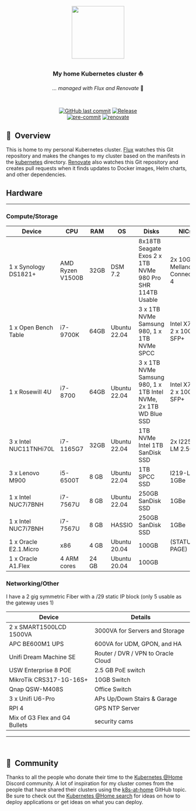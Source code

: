<div align="center">

<img src="https://camo.githubusercontent.com/5b298bf6b0596795602bd771c5bddbb963e83e0f/68747470733a2f2f692e696d6775722e636f6d2f7031527a586a512e706e67" align="center" width="144px" height="144px"/>

### My home Kubernetes cluster :sailboat:

_... managed with Flux and Renovate_ :robot:

</div>

<br/>

<div align="center">

[![GitHub last commit](https://img.shields.io/github/last-commit/lludlow/k3s-home?color=purple&style=for-the-badge)](https://github.com/lludlow/k3s-home/commits/main 'Commit History')
[![Release](https://img.shields.io/github/v/release/lludlow/k3s-home?style=for-the-badge)](https://github.com/lludlow/k3s-home/releases 'Repo releases')\
[![pre-commit](https://img.shields.io/badge/pre--commit-enabled-brightgreen?logo=pre-commit&logoColor=white&style=for-the-badge)](https://github.com/pre-commit/pre-commit)
[![renovate](https://img.shields.io/badge/renovate-enabled-brightgreen?style=for-the-badge&logo=renovatebot&logoColor=white)](https://github.com/renovatebot/renovate)
</div>


## :book:&nbsp; Overview

This is home to my personal Kubernetes cluster. [Flux](https://github.com/fluxcd/flux2) watches this Git repository and makes the changes to my cluster based on the manifests in the [kubernetes](./kubernetes/) directory. [Renovate](https://github.com/renovatebot/renovate) also watches this Git repository and creates pull requests when it finds updates to Docker images, Helm charts, and other dependencies.

## Hardware
---
### Compute/Storage

| Device                                        | CPU          | RAM   | OS           | Disks                                                            | NICs                          |
|-----------------------------------------------|--------------|-------|--------------|------------------------------------------------------------------|-------------------------------|
| 1 x Synology DS1821+  | AMD Ryzen V1500B  | 32GB   | DSM 7.2          | 8x18TB Seagate Exos 2 x 1TB NVMe 980 Pro  SHR 114TB Usable           | 2x 10GB Mellanox ConnectX-4             |
| 1 x Open Bench Table            | i7-9700K | 64GB | Ubuntu 22.04 | 3 x 1TB NVMe Samsung 980, 1 x 1TB NVMe SPCC | Intel X710 2 x 10GB SFP+      |
| 1 x Rosewill 4U         | i7-8700 | 64GB | Ubuntu 22.04 | 3 x 1TB NVMe Samsung 980, 1 x 1TB Intel NVMe, 2x 1TB WD Blue SSD | Intel X710 2 x 10GB SFP+
| 3 x Intel NUC11TNHi70L                           | i7-1165G7    | 32GB  | Ubuntu 22.04  | 1TB NVMe Intel 1TB SanDisk SSD   | 2x I225-LM 2.5GBe |
| 3 x Lenovo M900                   | i5-6500T     | 8 GB | Ubuntu 22.04  | 1TB SPCC SSD                         |  I219-LM 1GBe  |
| 1 x Intel NUC7i7BNH                    | i7-7567U     | 8 GB | Ubuntu 22.04  | 250GB SanDisk SSD                         |  1GBe  |
| 1 x Intel NUC7i7BNH                    | i7-7567U     | 8 GB | HASSIO  | 250GB SanDisk SSD                         |  1GBe  |
| 1 x Oracle E2.1.Micro                    | x86     | 4 GB | Ubuntu 20.04   | 100GB                         | (STATUS PAGE)    |
| 1 x Oracle A1.Flex                   | 4 ARM cores     | 24 GB | Ubuntu 20.04   | 100GB                         |    |



### Networking/Other

I have a 2 gig symmetric Fiber with a /29 static IP block (only 5 usable as the gateway uses 1)

| Device                                      | Details                        |
|---------------------------------------------|--------------------------------|
| 2 x SMART1500LCD 1500VA                     | 3000VA for Servers and Storage |
| APC BE600M1 UPS                             | 600VA for UDM, GPON, and HA    |
| Unifi Dream Machine SE                      | Router / DVR / VPN to Oracle Cloud |
| USW Enterprise 8 POE                        | 2.5 GB PoE switch              |
| MikroTik CRS317-1G-16S+                     | 10GB Switch                    |
| Qnap QSW-M408S                              | Office Switch                  |
| 3 x Unifi U6-Pro                            | APs Up/Down Stairs & Garage    |
| RPI 4                                       | GPS NTP Server                 |
| Mix of G3 Flex and G4 Bullets               | security cams                  |
---

<br/>



## :handshake:&nbsp; Community

Thanks to all the people who donate their time to the [Kubernetes @Home](https://discord.gg/k8s-at-home) Discord community. A lot of inspiration for my cluster comes from the people that have shared their clusters using the [k8s-at-home](https://github.com/topics/k8s-at-home) GitHub topic. Be sure to check out the [Kubernetes @Home search](https://nanne.dev/k8s-at-home-search/) for ideas on how to deploy applications or get ideas on what you can deploy.
